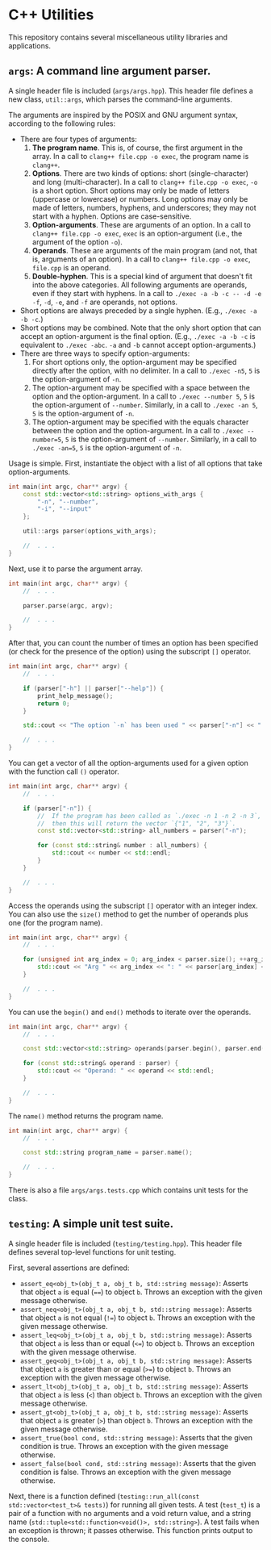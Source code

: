 # C++ Utilities

This repository contains several miscellaneous utility libraries and applications.

## `args`: A command line argument parser.

A single header file is included (`args/args.hpp`).
This header file defines a new class, `util::args`, which parses the command-line arguments.

The arguments are inspired by the POSIX and GNU argument syntax, according to the following rules:

* There are four types of arguments:
    1. **The program name**. This is, of course, the first argument in the array.
       In a call to `clang++ file.cpp -o exec`, the program name is `clang++`.
    2. **Options**. There are two kinds of options: short (single-character) and long (multi-character).
       In a call to `clang++ file.cpp -o exec`, `-o` is a short option.
       Short options may only be made of letters (uppercase or lowercase) or numbers.
       Long options may only be made of letters, numbers, hyphens, and underscores; they may not start with a hyphen.
       Options are case-sensitive.
    3. **Option-arguments**. These are arguments of an option.
       In a call to `clang++ file.cpp -o exec`, `exec` is an option-argument (i.e., the argument of the option `-o`).
    4. **Operands**. These are arguments of the main program (and not, that is, arguments of an option).
       In a call to `clang++ file.cpp -o exec`, `file.cpp` is an operand.
    5. **Double-hyphen**. This is a special kind of argument that doesn't fit into the above categories.
       All following arguments are operands, even if they start with hyphens.
       In a call to `./exec -a -b -c -- -d -e -f`, `-d`, `-e`, and `-f` are operands, not options.
* Short options are always preceded by a single hyphen. (E.g., `./exec -a -b -c`.)
* Short options may be combined.
  Note that the only short option that can accept an option-argument is the final option.
  (E.g., `./exec -a -b -c` is equivalent to `./exec -abc`. `-a` and `-b` cannot accept option-arguments.)
* There are three ways to specify option-arguments:
    1. For short options only, the option-argument may be specified directly after the option, with no delimiter.
       In a call to `./exec -n5`, `5` is the option-argument of `-n`.
    2. The option-argument may be specified with a space between the option and the option-argument.
       In a call to `./exec --number 5`, `5` is the option-argument of `--number`.
       Similarly, in a call to `./exec -an 5`, `5` is the option-argument of `-n`.
    3. The option-argument may be specified with the equals character between the option and the option-argument.
       In a call to `./exec --number=5`, `5` is the option-argument of `--number`.
       Similarly, in a call to `./exec -an=5`, `5` is the option-argument of `-n`.

Usage is simple. First, instantiate the object with a list of all options that take option-arguments.

```c++
int main(int argc, char** argv) {
    const std::vector<std::string> options_with_args {
        "-n", "--number",
        "-i", "--input"
    };

    util::args parser(options_with_args);

    //  . . .
}
```

Next, use it to parse the argument array.

```c++
int main(int argc, char** argv) {
    //  . . .

    parser.parse(argc, argv);

    //  . . .
}
```

After that, you can count the number of times an option has been specified
(or check for the presence of the option) using the subscript `[]` operator.

```c++
int main(int argc, char** argv) {
    //  . . .

    if (parser["-h"] || parser["--help"]) {
        print_help_message();
        return 0;
    }

    std::cout << "The option `-n` has been used " << parser["-n"] << " times." << std::endl;

    //  . . .
}
```

You can get a vector of all the option-arguments used for a given option with the function call `()` operator.

```c++
int main(int argc, char** argv) {
    //  . . .

    if (parser["-n"]) {
        //  If the program has been called as `./exec -n 1 -n 2 -n 3`,
        //  then this will return the vector `{"1", "2", "3"}`.
        const std::vector<std::string> all_numbers = parser("-n");

        for (const std::string& number : all_numbers) {
            std::cout << number << std::endl;
        }
    }

    //  . . .
}
```

Access the operands using the subscript `[]` operator with an integer index.
You can also use the `size()` method to get the number of operands plus one (for the program name).

```c++
int main(int argc, char** argv) {
    //  . . .

    for (unsigned int arg_index = 0; arg_index < parser.size(); ++arg_index) {
        std::cout << "Arg " << arg_index << ": " << parser[arg_index] << std::endl;
    }

    //  . . .
}
```

You can use the `begin()` and `end()` methods to iterate over the operands.

```c++
int main(int argc, char** argv) {
    //  . . .

    const std::vector<std::string> operands(parser.begin(), parser.end());

    for (const std::string& operand : parser) {
        std::cout << "Operand: " << operand << std::endl;
    }

    //  . . .
}
```

The `name()` method returns the program name.

```c++
int main(int argc, char** argv) {
    //  . . .

    const std::string program_name = parser.name();

    //  . . .
}
```

There is also a file `args/args.tests.cpp` which contains unit tests for the class.

## `testing`: A simple unit test suite.

A single header file is included (`testing/testing.hpp`).
This header file defines several top-level functions for unit testing.

First, several assertions are defined:

* `assert_eq<obj_t>(obj_t a, obj_t b, std::string message)`:
  Asserts that object `a` is equal (`==`) to object `b`.
  Throws an exception with the given message otherwise.
* `assert_neq<obj_t>(obj_t a, obj_t b, std::string message)`:
  Asserts that object `a` is not equal (`!=`) to object `b`.
  Throws an exception with the given message otherwise.
* `assert_leq<obj_t>(obj_t a, obj_t b, std::string message)`:
  Asserts that object `a` is less than or equal (`<=`) to object `b`.
  Throws an exception with the given message otherwise.
* `assert_geq<obj_t>(obj_t a, obj_t b, std::string message)`:
  Asserts that object `a` is greater than or equal (`>=`) to object `b`.
  Throws an exception with the given message otherwise.
* `assert_lt<obj_t>(obj_t a, obj_t b, std::string message)`:
  Asserts that object `a` is less (`<`) than object `b`.
  Throws an exception with the given message otherwise.
* `assert_gt<obj_t>(obj_t a, obj_t b, std::string message)`:
  Asserts that object `a` is greater (`>`) than object `b`.
  Throws an exception with the given message otherwise.
* `assert_true(bool cond, std::string message)`:
  Asserts that the given condition is true.
  Throws an exception with the given message otherwise.
* `assert_false(bool cond, std::string message)`:
  Asserts that the given condition is false.
  Throws an exception with the given message otherwise.

Next, there is a function defined (`testing::run_all(const std::vector<test_t>& tests)`) for running all given tests.
A test (`test_t`) is a pair of a function with no arguments and a void return value, and a string
name (`std::tuple<std::function<void()>, std::string>`).
A test fails when an exception is thrown; it passes otherwise.
This function prints output to the console.
